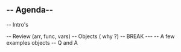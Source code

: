 ## -- Agenda--

-- Intro's

-- Review (arr, func, vars)
-- Objects ( why ?)
-- BREAK ---
-- A few examples objects
-- Q and A